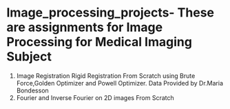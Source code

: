 # Image_processing_projects- These are assignments for Image Processing for Medical Imaging Subject
1) Image Registration
Rigid Registration From Scratch using Brute Force,Golden Optimizer and Powell Optimizer.
Data Provided by Dr.Maria Bondesson
2) Fourier and Inverse Fourier on 2D images From Scratch 
